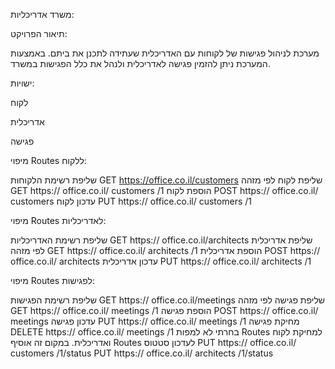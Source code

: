 משרד אדריכליות:

תיאור הפרויקט:

מערכת לניהול פגישות של לקוחות עם האדריכלית שעתידה לתכנן את ביתם. באמצעות המערכת ניתן להזמין פגישה לאדריכלית ולנהל את כלל הפגישות במשרד.

ישויות:

לקוח

אדריכלית

פגישה

מיפוי Routes ללקוח:

שליפת רשימת הלקוחות GET https://office.co.il/customers שליפת לקוח לפי מזהה GET https:// office.co.il/ customers /1 הוספת לקוח POST https:// office.co.il/ customers עדכון לקוח PUT https:// office.co.il/ customers /1

מיפוי Routes לאדריכליות:

שליפת רשימת האדריכליות GET https:// office.co.il/architects שליפת אדריכלית לפי מזהה GET https:// office.co.il/ architects /1 הוספת אדריכלית POST https:// office.co.il/ architects עדכון אדריכלית PUT https:// office.co.il/ architects /1

מיפוי Routes לפגישות:

שליפת רשימת הפגישות GET https:// office.co.il/meetings שליפת פגישה לפי מזהה GET https:// office.co.il/ meetings /1 הוספת פגישה POST https:// office.co.il/ meetings עדכון פגישה PUT https:// office.co.il/ meetings /1 מחיקת פגישה DELETE https:// office.co.il/ meetings /1 בחרתי לא למפות Routes למחיקת לקוח ואדריכלית. במקום זה אוסיף Routes לעדכון סטטוס PUT https:// office.co.il/ customers /1/status PUT https:// office.co.il/ architects /1/status
